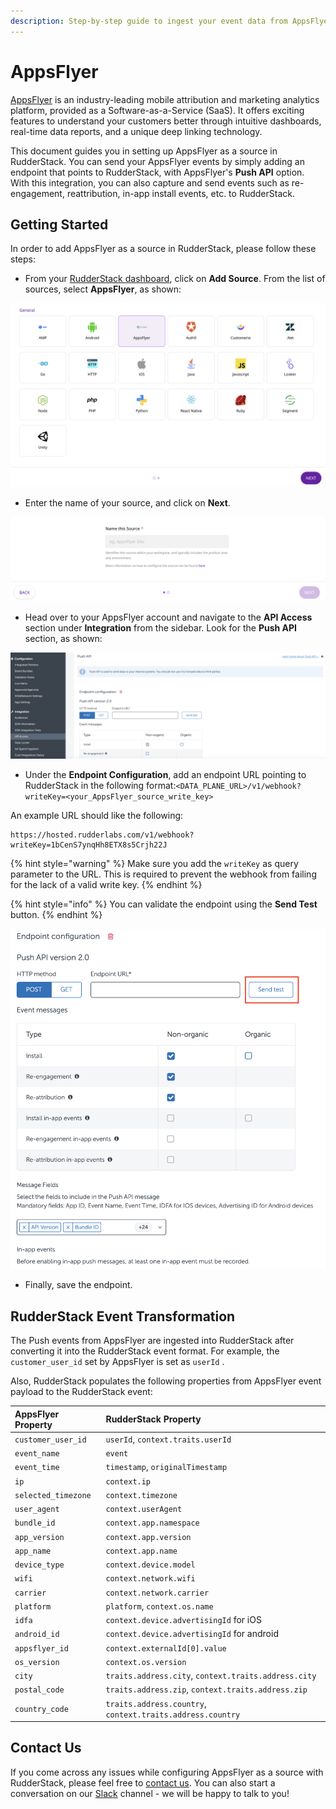 ```yaml
---
description: Step-by-step guide to ingest your event data from AppsFlyer into RudderStack.
---
```


# AppsFlyer

[AppsFlyer](https://www.appsflyer.com/) is an industry-leading mobile attribution and marketing analytics platform, provided as a Software-as-a-Service \(SaaS\). It offers exciting features to understand your customers better through intuitive dashboards, real-time data reports, and a unique deep linking technology.

This document guides you in setting up AppsFlyer as a source in RudderStack. You can send your AppsFlyer events by simply adding an endpoint that points to RudderStack, with AppsFlyer's **Push API** option. With this integration, you can also capture and send events such as re-engagement, reattribution, in-app install events, etc. to RudderStack.

## Getting Started

In order to add AppsFlyer as a source in RudderStack, please follow these steps:

* From your [RudderStack dashboard](https://app.rudderstack.com/), click on **Add Source**. From the list of sources, select **AppsFlyer**, as shown:

![Choose AppsFlyer as a source](../.gitbook/assets/AF_choose_src.png)

* Enter the name of your source, and click on **Next**.

![Provide source name](../.gitbook/assets/AF_src_name.png)

* Head over to your AppsFlyer account and navigate to the **API Access** section under **Integration** from the sidebar. Look for the **Push API** section, as shown:

![](../.gitbook/assets/AF_Dashboard.png)

* Under the **Endpoint Configuration**, add an endpoint URL pointing to RudderStack in the following format:`<DATA_PLANE_URL>/v1/webhook?writeKey=<your_AppsFlyer_source_write_key>`

An example URL should like the following:

```http
https://hosted.rudderlabs.com/v1/webhook?writeKey=1bCenS7ynqHh8ETX8s5Crjh22J
```

{% hint style="warning" %}
Make sure you add the `writeKey` as query parameter to the URL. This is required to prevent the webhook from failing for the lack of a valid write key.
{% endhint %}

{% hint style="info" %}
You can validate the endpoint using the **Send Test** button.
{% endhint %}

![Endpoint Configuration](../.gitbook/assets/AF_src_sendtest.png)

* Finally, save the endpoint.

## RudderStack Event Transformation

The Push events from AppsFlyer are ingested into RudderStack after converting it into the RudderStack event format. For example, the `customer_user_id` set by AppsFlyer is set as `userId` .

Also, RudderStack populates the following properties from AppsFlyer event payload to the RudderStack event:

| AppsFlyer Property | RudderStack Property |
| :--- | :--- |
| `customer_user_id` | `userId`, `context.traits.userId` |
| `event_name` | `event` |
| `event_time` | `timestamp`, `originalTimestamp` |
| `ip` | `context.ip` |
| `selected_timezone` | `context.timezone` |
| `user_agent` | `context.userAgent` |
| `bundle_id` | `context.app.namespace` |
| `app_version` | `context.app.version` |
| `app_name` | `context.app.name` |
| `device_type` | `context.device.model` |
| `wifi` | `context.network.wifi` |
| `carrier` | `context.network.carrier` |
| `platform` | `platform`, `context.os.name` |
| `idfa` | `context.device.advertisingId` for iOS |
| `android_id` | `context.device.advertisingId` for android |
| `appsflyer_id` | `context.externalId[0].value` |
| `os_version` | `context.os.version` |
| `city` | `traits.address.city`, `context.traits.address.city` |
| `postal_code` | `traits.address.zip`, `context.traits.address.zip` |
| `country_code` | `traits.address.country`, `context.traits.address.country`


## Contact Us

If you come across any issues while configuring AppsFlyer as a source with RudderStack, please feel free to [contact us](mailto:%20docs@rudderstack.com). You can also start a conversation on our [Slack](https://resources.rudderstack.com/join-rudderstack-slack) channel - we will be happy to talk to you!

